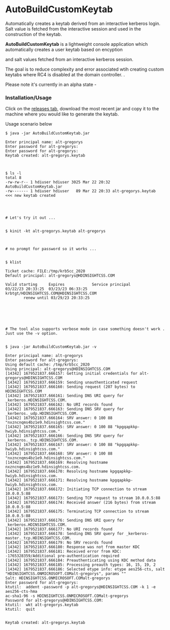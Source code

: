 # AutoBuildCustomKeytab
Automatically creates a keytab derived from an interactive kerberos login.
Salt value is fetched from the interactive session and used in the construction of the keytab.



<b>AutoBuildCustomKeytab</b> is a lightweight console application which automatically creates a user keytab based on encyption

and salt values fetched from an interactive kerberos session.<br>

The goal is to reduce complexity and error associated wtih creating custom keytabs where RC4 is disabled at the domain controller. .<br>


Please note it's currently in an alpha state -<br>



<h3>Installation/Usage</h3>
Click on the <a href="https://github.com/Suaroman/AutoBuildCustomKeytab/releases"> releases tab</a>, download the
most recent jar and copy it to the machine where you would like to generate the keytab.


Usage scenario below

```
$ java -jar AutoBuildCustomKeytab.jar

Enter principal name: alt-gregorys
Enter password for alt-gregorys:
Enter password for alt-gregorys:
Keytab created: alt-gregorys.keytab



$ ls -l
total 8
-rw-rw-r-- 1 hdiuser hdiuser 3025 Mar 22 20:32 AutoBuildCustomKeytab.jar
-rw------- 1 hdiuser hdiuser   89 Mar 22 20:33 alt-gregorys.keytab        <<< new keytab created 




# Let's try it out ...


$ kinit -kt alt-gregorys.keytab alt-gregorys



# no prompt for password so it works ...


$ klist

Ticket cache: FILE:/tmp/krb5cc_2020
Default principal: alt-gregorys@HDINSIGHTCSS.COM

Valid starting     Expires            Service principal
03/22/23 20:33:25  03/23/23 06:33:25  krbtgt/HDINSIGHTCSS.COM@HDINSIGHTCSS.COM
        renew until 03/29/23 20:33:25






# The tool also supports verbose mode in case something doesn't work . Just use the -v option.


$ java -jar AutoBuildCustomKeytab.jar -v

Enter principal name: alt-gregorys
Enter password for alt-gregorys:
Using default cache: /tmp/krb5cc_2020
Using principal: alt-gregorys@HDINSIGHTCSS.COM
[14342] 1679521837.666157: Getting initial credentials for alt-gregorys@HDINSIGHTCSS.COM
[14342] 1679521837.666159: Sending unauthenticated request
[14342] 1679521837.666160: Sending request (207 bytes) to HDINSIGHTCSS.COM
[14342] 1679521837.666161: Sending DNS URI query for _kerberos.HDINSIGHTCSS.COM.
[14342] 1679521837.666162: No URI records found
[14342] 1679521837.666163: Sending DNS SRV query for _kerberos._udp.HDINSIGHTCSS.COM.
[14342] 1679521837.666164: SRV answer: 0 100 88 "nxzncnqms4bz1e9.hdinsightcss.com."
[14342] 1679521837.666165: SRV answer: 0 100 88 "kpgqapkkp-hwiyb.hdinsightcss.com."
[14342] 1679521837.666166: Sending DNS SRV query for _kerberos._tcp.HDINSIGHTCSS.COM.
[14342] 1679521837.666167: SRV answer: 0 100 88 "kpgqapkkp-hwiyb.hdinsightcss.com."
[14342] 1679521837.666168: SRV answer: 0 100 88 "nxzncnqms4bz1e9.hdinsightcss.com."
[14342] 1679521837.666169: Resolving hostname nxzncnqms4bz1e9.hdinsightcss.com.
[14342] 1679521837.666170: Resolving hostname kpgqapkkp-hwiyb.hdinsightcss.com.
[14342] 1679521837.666171: Resolving hostname kpgqapkkp-hwiyb.hdinsightcss.com.
[14342] 1679521837.666172: Initiating TCP connection to stream 10.0.0.5:88
[14342] 1679521837.666173: Sending TCP request to stream 10.0.0.5:88
[14342] 1679521837.666174: Received answer (216 bytes) from stream 10.0.0.5:88
[14342] 1679521837.666175: Terminating TCP connection to stream 10.0.0.5:88
[14342] 1679521837.666176: Sending DNS URI query for _kerberos.HDINSIGHTCSS.COM.
[14342] 1679521837.666177: No URI records found
[14342] 1679521837.666178: Sending DNS SRV query for _kerberos-master._tcp.HDINSIGHTCSS.COM.
[14342] 1679521837.666179: No SRV records found
[14342] 1679521837.666180: Response was not from master KDC
[14342] 1679521837.666181: Received error from KDC: -1765328359/Additional pre-authentication required
[14342] 1679521837.666184: Preauthenticating using KDC method data
[14342] 1679521837.666185: Processing preauth types: 16, 15, 19, 2
[14342] 1679521837.666186: Selected etype info: etype aes256-cts, salt "HDINSIGHTCSS.ONMICROSOFT.COMalt-gregorys", params ""
Salt: HDINSIGHTCSS.ONMICROSOFT.COMalt-gregorys
Enter password for alt-gregorys:
ktutil:  addent -password -p alt-gregorys@HDINSIGHTCSS.COM -k 1 -e aes256-cts-hma
ac-sha1-96 -s HDINSIGHTCSS.ONMICROSOFT.COMalt-gregorys
Password for alt-gregorys@HDINSIGHTCSS.COM:
ktutil:  wkt alt-gregorys.keytab
ktutil:  quit


Keytab created: alt-gregorys.keytab